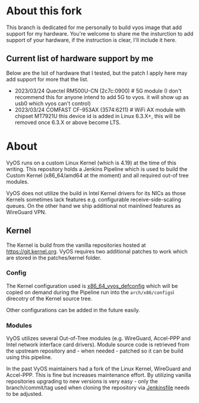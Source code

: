 # About this fork

This branch is dedicated for me personally to build vyos image that add support for my hardware.
You're welcome to share me the insturction to add support of your hardware, if the instruction is clear, I'll include it here.

## Current list of hardware support by me

Below are the lsit of hardware that I tested, but the patch I apply here may add support for more that the list.

* 2023/03/24 Quectel RM500U-CN (2c7c:0900) # 5G module (I don't recommend this for anyone intend to add 5G to vyos. it will show up as usb0 which vyos can't control)
* 2023/03/24 COMFAST CF-953AX (3574:6211) # WiFi AX module with chipset MT7921U this device id is added in Linux 6.3.X+, this will be removed once 6.3.X or above become LTS.

# About

VyOS runs on a custom Linux Kernel (which is 4.19) at the time of this writing.
This repository holds a Jenkins Pipeline which is used to build the Custom
Kernel (x86_64/amd64 at the moment) and all required out-of tree modules.

VyOS does not utilize the build in Intel Kernel drivers for its NICs as those
Kernels sometimes lack features e.g. configurable receive-side-scaling queues.
On the other hand we ship additional not mainlined features as WireGuard VPN.

## Kernel

The Kernel is build from the vanilla repositories hosted at <https://git.kernel.org>.
VyOS requires two additional patches to work which are stored in the patches/kernel
folder.

### Config

The Kernel configuration used is [x86_64_vyos_defconfig](x86_64_vyos_defconfig)
which will be copied on demand during the Pipeline run into the `arch/x86/configs`i
direcotry of the Kernel source tree.

Other configurations can be added in the future easily.

### Modules

VyOS utilizes several Out-of-Tree modules (e.g. WireGuard, Accel-PPP and Intel
network interface card drivers). Module source code is retrieved from the
upstream repository and - when needed - patched so it can be build using this
pipeline.

In the past VyOS maintainers had a fork of the Linux Kernel, WireGuard and
Accel-PPP. This is fine but increases maintenance effort. By utilizing vanilla
repositories upgrading to new versions is very easy - only the branch/commit/tag
used when cloning the repository via [Jenkinsfile](Jenkinsfile) needs to be
adjusted.
